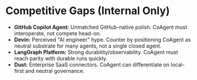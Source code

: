 # Competitive Gaps (Internal Only)

- **GitHub Copilot Agent:** Unmatched GitHub-native polish. CoAgent must interoperate, not compete head-on.
- **Devin:** Perceived "AI engineer" hype. Counter by positioning CoAgent as neutral substrate for many agents, not a single closed agent.
- **LangGraph Platform:** Strong durability/observability. CoAgent must reach parity with durable runs quickly.
- **Dust:** Enterprise SaaS connectors. CoAgent can differentiate on local-first and neutral governance.  
